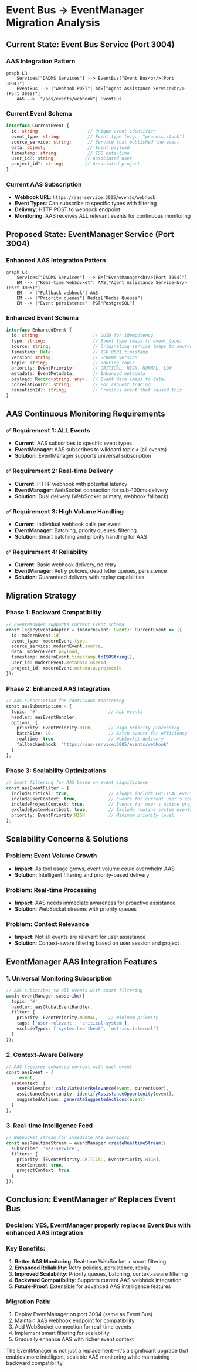 # Event Bus → EventManager Migration Analysis

## Current State: Event Bus Service (Port 3004)

### AAS Integration Pattern
```mermaid
graph LR
    Services["DADMS Services"] --> EventBus["Event Bus<br/>(Port 3004)"]
    EventBus --> |"webhook POST"| AAS["Agent Assistance Service<br/>(Port 3005)"]
    AAS --> |"/aas/events/webhook"| EventBus
```

### Current Event Schema
```typescript
interface CurrentEvent {
  id: string;                  // Unique event identifier
  event_type: string;          // Event type (e.g., "process.stuck")
  source_service: string;      // Service that published the event
  data: object;                // Event payload
  timestamp: string;           // ISO date-time
  user_id?: string;           // Associated user
  project_id?: string;        // Associated project
}
```

### Current AAS Subscription
- **Webhook URL**: `https://aas-service:3005/events/webhook`
- **Event Types**: Can subscribe to specific types with filtering
- **Delivery**: HTTP POST to webhook endpoint
- **Monitoring**: AAS receives ALL relevant events for continuous monitoring

## Proposed State: EventManager Service (Port 3004)

### Enhanced AAS Integration Pattern
```mermaid
graph LR
    Services["DADMS Services"] --> EM["EventManager<br/>(Port 3004)"]
    EM --> |"Real-time WebSocket"| AAS["Agent Assistance Service<br/>(Port 3005)"]
    EM --> |"Fallback webhook"| AAS
    EM --> |"Priority queues"| Redis["Redis Queues"]
    EM --> |"Event persistence"| PG["PostgreSQL"]
```

### Enhanced Event Schema
```typescript
interface EnhancedEvent {
  id: string;                    // UUID for idempotency
  type: string;                  // Event type (maps to event_type)
  source: string;                // Originating service (maps to source_service)
  timestamp: Date;               // ISO 8601 timestamp
  version: string;               // Schema version
  topic: string;                 // Routing topic
  priority: EventPriority;       // CRITICAL, HIGH, NORMAL, LOW
  metadata: EventMetadata;       // Enhanced metadata
  payload: Record<string, any>;  // Event data (maps to data)
  correlationId?: string;        // For request tracing
  causationId?: string;          // Previous event that caused this
}
```

## AAS Continuous Monitoring Requirements

### ✅ **Requirement 1: ALL Events**
- **Current**: AAS subscribes to specific event types
- **EventManager**: AAS subscribes to wildcard topic `#` (all events)
- **Solution**: EventManager supports universal subscription

### ✅ **Requirement 2: Real-time Delivery**
- **Current**: HTTP webhook with potential latency
- **EventManager**: WebSocket connection for sub-100ms delivery
- **Solution**: Dual delivery (WebSocket primary, webhook fallback)

### ✅ **Requirement 3: High Volume Handling**
- **Current**: Individual webhook calls per event
- **EventManager**: Batching, priority queues, filtering
- **Solution**: Smart batching and priority handling for AAS

### ✅ **Requirement 4: Reliability**
- **Current**: Basic webhook delivery, no retry
- **EventManager**: Retry policies, dead letter queues, persistence
- **Solution**: Guaranteed delivery with replay capabilities

## Migration Strategy

### Phase 1: Backward Compatibility
```typescript
// EventManager supports current Event schema
const legacyEventAdapter = (modernEvent: Event): CurrentEvent => ({
  id: modernEvent.id,
  event_type: modernEvent.type,
  source_service: modernEvent.source,
  data: modernEvent.payload,
  timestamp: modernEvent.timestamp.toISOString(),
  user_id: modernEvent.metadata.userId,
  project_id: modernEvent.metadata.projectId
});
```

### Phase 2: Enhanced AAS Integration
```typescript
// AAS subscription for continuous monitoring
const aasSubscription = {
  topic: '#',                          // ALL events
  handler: aasEventHandler,
  options: {
    priority: EventPriority.HIGH,      // High priority processing
    batchSize: 10,                     // Batch events for efficiency
    realtime: true,                    // WebSocket delivery
    fallbackWebhook: 'https://aas-service:3005/events/webhook'
  }
};
```

### Phase 3: Scalability Optimizations
```typescript
// Smart filtering for AAS based on event significance
const aasEventFilter = {
  includeCritical: true,               // Always include CRITICAL events
  includeUserContext: true,            // Events for current user's context
  includeProjectContext: true,         // Events for user's active projects
  excludeSystemHeartbeat: true,        // Exclude routine system events
  priority: EventPriority.HIGH         // Minimum priority level
};
```

## Scalability Concerns & Solutions

### **Problem**: Event Volume Growth
- **Impact**: As tool usage grows, event volume could overwhelm AAS
- **Solution**: Intelligent filtering and priority-based delivery

### **Problem**: Real-time Processing
- **Impact**: AAS needs immediate awareness for proactive assistance
- **Solution**: WebSocket streams with priority queues

### **Problem**: Context Relevance
- **Impact**: Not all events are relevant for user assistance
- **Solution**: Context-aware filtering based on user session and project

## EventManager AAS Integration Features

### 1. **Universal Monitoring Subscription**
```typescript
// AAS subscribes to all events with smart filtering
await eventManager.subscribe({
  topic: '#',
  handler: aasGlobalEventHandler,
  filter: {
    priority: EventPriority.NORMAL,    // Minimum priority
    tags: ['user-relevant', 'critical-system'],
    excludeTypes: ['system.heartbeat', 'metrics.internal']
  }
});
```

### 2. **Context-Aware Delivery**
```typescript
// AAS receives enhanced context with each event
const aasEvent = {
  ...event,
  aasContext: {
    userRelevance: calculateUserRelevance(event, currentUser),
    assistanceOpportunity: identifyAssistanceOpportunity(event),
    suggestedActions: generateSuggestedActions(event)
  }
};
```

### 3. **Real-time Intelligence Feed**
```typescript
// WebSocket stream for immediate AAS awareness
const aasRealtimeStream = eventManager.createRealtimeStream({
  subscriber: 'aas-service',
  filters: {
    priority: [EventPriority.CRITICAL, EventPriority.HIGH],
    userContext: true,
    projectContext: true
  }
});
```

## Conclusion: EventManager ✅ Replaces Event Bus

### **Decision**: YES, EventManager properly replaces Event Bus with enhanced AAS integration

### **Key Benefits**:
1. **Better AAS Monitoring**: Real-time WebSocket + smart filtering
2. **Enhanced Reliability**: Retry policies, persistence, replay
3. **Improved Scalability**: Priority queues, batching, context-aware filtering
4. **Backward Compatibility**: Supports current AAS webhook integration
5. **Future-Proof**: Extensible for advanced AAS intelligence features

### **Migration Path**:
1. Deploy EventManager on port 3004 (same as Event Bus)
2. Maintain AAS webhook endpoint for compatibility
3. Add WebSocket connection for real-time events
4. Implement smart filtering for scalability
5. Gradually enhance AAS with richer event context

The EventManager is not just a replacement—it's a significant upgrade that enables more intelligent, scalable AAS monitoring while maintaining backward compatibility. 